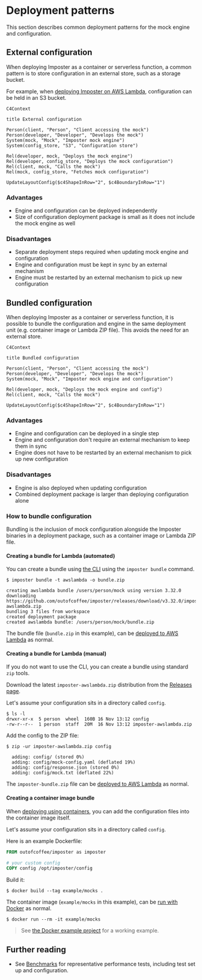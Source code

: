 # Deployment patterns

This section describes common deployment patterns for the mock engine and configuration.

## External configuration

When deploying Imposter as a container or serverless function, a common pattern is to store configuration in an external store, such as a storage bucket.

For example, when [deploying Imposter on AWS Lambda](./run_imposter_aws_lambda.md), configuration can be held in an S3 bucket.

```mermaid
C4Context

title External configuration

Person(client, "Person", "Client accessing the mock")
Person(developer, "Developer", "Develops the mock")
System(mock, "Mock", "Imposter mock engine")
System(config_store, "S3", "Configuration store")

Rel(developer, mock, "Deploys the mock engine")
Rel(developer, config_store, "Deploys the mock configuration")
Rel(client, mock, "Calls the mock")
Rel(mock, config_store, "Fetches mock configuration")

UpdateLayoutConfig($c4ShapeInRow="2", $c4BoundaryInRow="1")
```

### Advantages

- Engine and configuration can be deployed independently
- Size of configuration deployment package is small as it does not include the mock engine as well

### Disadvantages

- Separate deployment steps required when updating mock engine and configuration
- Engine and configuration must be kept in sync by an external mechanism
- Engine must be restarted by an external mechanism to pick up new configuration

## Bundled configuration

When deploying Imposter as a container or serverless function, it is possible to bundle the configuration and engine in the same deployment unit (e.g. container image or Lambda ZIP file). This avoids the need for an external store.

```mermaid
C4Context

title Bundled configuration

Person(client, "Person", "Client accessing the mock")
Person(developer, "Developer", "Develops the mock")
System(mock, "Mock", "Imposter mock engine and configuration")

Rel(developer, mock, "Deploys the mock engine and config")
Rel(client, mock, "Calls the mock")

UpdateLayoutConfig($c4ShapeInRow="2", $c4BoundaryInRow="1")
```

### Advantages

- Engine and configuration can be deployed in a single step
- Engine and configuration don't require an external mechanism to keep them in sync
- Engine does not have to be restarted by an external mechanism to pick up new configuration

### Disadvantages

- Engine is also deployed when updating configuration
- Combined deployment package is larger than deploying configuration alone

### How to bundle configuration

Bundling is the inclusion of mock configuration alongside the Imposter binaries in a deployment package, such as a container image or Lambda ZIP file.

#### Creating a bundle for Lambda (automated)

You can create a bundle using [the CLI](./run_imposter_cli.md) using the `imposter bundle` command.

```shell
$ imposter bundle -t awslambda -o bundle.zip

creating awslambda bundle /users/person/mock using version 3.32.0
downloading https://github.com/outofcoffee/imposter/releases/download/v3.32.0/imposter-awslambda.zip
bundling 3 files from workspace
created deployment package
created awslambda bundle: /users/person/mock/bundle.zip
```

The bundle file (`bundle.zip` in this example), can be [deployed to AWS Lambda](./run_imposter_aws_lambda.md) as normal. 

#### Creating a bundle for Lambda (manual)

If you do not want to use the CLI, you can create a bundle using standard `zip` tools.

Download the latest `imposter-awslambda.zip` distribution from the [Releases page](https://github.com/outofcoffee/imposter/releases).

Let's assume your configuration sits in a directory called `config`.

```shell
$ ls -l
drwxr-xr-x  5 person  wheel  160B 16 Nov 13:12 config
-rw-r--r--  1 person  staff  20M  16 Nov 13:12 imposter-awslambda.zip
```

Add the config to the ZIP file:

```shell
$ zip -ur imposter-awslambda.zip config

  adding: config/ (stored 0%)
  adding: config/mock-config.yaml (deflated 19%)
  adding: config/response.json (stored 0%)
  adding: config/mock.txt (deflated 22%)
```

The `imposter-bundle.zip` file can be [deployed to AWS Lambda](./run_imposter_aws_lambda.md) as normal.

#### Creating a container image bundle

When [deploying using containers](./run_imposter_docker.md), you can add the configuration files into the container image itself.

Let's assume your configuration sits in a directory called `config`.

Here is an example Dockerfile:

```dockerfile
FROM outofcoffee/imposter as imposter

# your custom config
COPY config /opt/imposter/config
```

Build it:

```shell
$ docker build --tag example/mocks .
```

The container image (`example/mocks` in this example), can be [run with Docker](./run_imposter_docker.md) as normal.

```shell
$ docker run --rm -it example/mocks
```

> See [the Docker example project](https://github.com/outofcoffee/imposter/tree/main/examples/docker) for a working example.

## Further reading

- See [Benchmarks](./benchmarks.md) for representative performance tests, including test set up and configuration.
